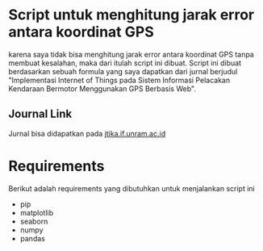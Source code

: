 # Script untuk menghitung jarak error antara koordinat GPS

karena saya tidak bisa menghitung jarak error antara koordinat GPS tanpa membuat kesalahan, maka dari itulah script ini dibuat. Script ini dibuat berdasarkan sebuah formula yang saya dapatkan dari jurnal berjudul "Implementasi Internet of Things pada Sistem Informasi Pelacakan Kendaraan Bermotor Menggunakan GPS Berbasis Web".

## Journal Link
Jurnal bisa didapatkan pada [jtika.if.unram.ac.id](https://bit.ly/3jALUFb)


# Requirements 
Berikut adalah requirements yang dibutuhkan untuk menjalankan script ini

- pip
- matplotlib
- seaborn
- numpy
- pandas
